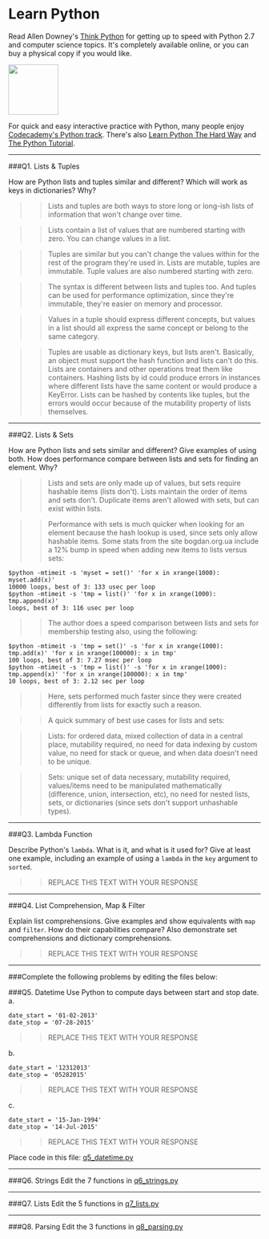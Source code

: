 # Learn Python

Read Allen Downey's [Think Python](http://www.greenteapress.com/thinkpython/) for getting up to speed with Python 2.7 and computer science topics. It's completely available online, or you can buy a physical copy if you would like.

<a href="http://www.greenteapress.com/thinkpython/"><img src="img/think_python.png" style="width: 100px;" target="_blank"></a>

For quick and easy interactive practice with Python, many people enjoy [Codecademy's Python track](http://www.codecademy.com/en/tracks/python). There's also [Learn Python The Hard Way](http://learnpythonthehardway.org/book/) and [The Python Tutorial](https://docs.python.org/2/tutorial/).

---

###Q1. Lists &amp; Tuples

How are Python lists and tuples similar and different? Which will work as keys in dictionaries? Why?

>> Lists and tuples are both ways to store long or long-ish lists of information that won't change over time.

>> Lists contain a list of values that are numbered starting with zero. You can change values in a list.

>> Tuples are similar but you can't change the values within for the rest of the program they're used in. Lists are mutable, tuples are immutable. Tuple values are also numbered starting with zero.

>> The syntax is different between lists and tuples too. And tuples can be used for performance optimization, since they're immutable, they're easier on memory and processor.

>> Values in a tuple should express different concepts, but values in a list should all express the same concept or belong to the same category.

>> Tuples are usable as dictionary keys, but lists aren't. Basically, an object must support the hash function and lists can't do this. Lists are containers and other operations treat them like containers. Hashing lists by id could produce errors in instances where different lists have the same content or would produce a KeyError. Lists can be hashed by contents like tuples, but the errors would occur because of the mutability property of lists themselves.

---

###Q2. Lists &amp; Sets

How are Python lists and sets similar and different? Give examples of using both. How does performance compare between lists and sets for finding an element. Why?

>> Lists and sets are only made up of values, but sets require hashable items (lists don't). Lists maintain the order of items and sets don't.
>> Duplicate items aren't allowed with sets, but can exist within lists.

>> Performance with sets is much quicker when looking for an element because the hash lookup is used, since sets only allow hashable items.
>> Some stats from the site bogdan.org.ua include a 12% bump in speed when adding new items to lists versus sets:

	$python -mtimeit -s 'myset = set()' 'for x in xrange(1000): myset.add(x)'
	10000 loops, best of 3: 133 usec per loop
	$python -mtimeit -s 'tmp = list()' 'for x in xrange(1000): tmp.append(x)'
	loops, best of 3: 116 usec per loop

>> The author does a speed comparison between lists and sets for membership testing also, using the following:

	$python -mtimeit -s 'tmp = set()' -s 'for x in xrange(1000): tmp.add(x)' 'for x in xrange(100000): x in tmp'
	100 loops, best of 3: 7.27 msec per loop
	$python -mtimeit -s 'tmp = list()' -s 'for x in xrange(1000): tmp.append(x)' 'for x in xrange(100000): x in tmp'
	10 loops, best of 3: 2.12 sec per loop

>> Here, sets performed much faster since they were created differently from lists for exactly such a reason.



>> A quick summary of best use cases for lists and sets:

>> Lists: for ordered data, mixed collection of data in a central place, mutability required, no need for data indexing by custom value, no need for stack or queue, and when data doesn't need to be unique.

>> Sets: unique set of data necessary, mutability required, values/items need to be manipulated mathematically (difference, union, intersection, etc), no need for nested lists, sets, or dictionaries (since sets don't support unhashable types). 


---

###Q3. Lambda Function

Describe Python's `lambda`. What is it, and what is it used for? Give at least one example, including an example of using a `lambda` in the `key` argument to `sorted`.

>> REPLACE THIS TEXT WITH YOUR RESPONSE

---

###Q4. List Comprehension, Map &amp; Filter

Explain list comprehensions. Give examples and show equivalents with `map` and `filter`. How do their capabilities compare? Also demonstrate set comprehensions and dictionary comprehensions.

>> REPLACE THIS TEXT WITH YOUR RESPONSE

---

###Complete the following problems by editing the files below:

###Q5. Datetime
Use Python to compute days between start and stop date.   
a.  

```
date_start = '01-02-2013'    
date_stop = '07-28-2015'
```

>> REPLACE THIS TEXT WITH YOUR RESPONSE

b.  
```
date_start = '12312013'  
date_stop = '05282015'  
```

>> REPLACE THIS TEXT WITH YOUR RESPONSE

c.  
```
date_start = '15-Jan-1994'      
date_stop = '14-Jul-2015'  
```

>> REPLACE THIS TEXT WITH YOUR RESPONSE  

Place code in this file: [q5_datetime.py](python/q5_datetime.py)

---

###Q6. Strings
Edit the 7 functions in [q6_strings.py](python/q6_strings.py)

---

###Q7. Lists
Edit the 5 functions in [q7_lists.py](python/q7_lists.py)

---

###Q8. Parsing
Edit the 3 functions in [q8_parsing.py](python/q8_parsing.py)





